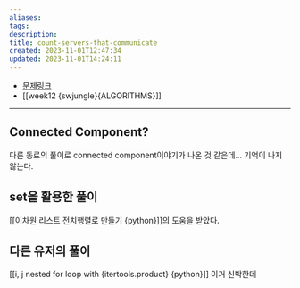 ```yaml
---
aliases: 
tags: 
description:
title: count-servers-that-communicate
created: 2023-11-01T12:47:34
updated: 2023-11-01T14:24:11
---
```

- [문제링크](https://leetcode.com/contest/weekly-contest-164/problems/count-servers-that-communicate/)
- [[week12 {swjungle}{ALGORITHMS}]]
___

## Connected Component?

다른 동료의 풀이로 connected component이야기가 나온 것 같은데... 기억이 나지 않는다.

## set을 활용한 풀이

[[이차원 리스트 전치행렬로 만들기 {python}]]의 도움을 받았다.

## 다른 유저의 풀이

[[i, j nested for loop with {itertools.product} {python}]] 이거 신박한데


